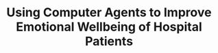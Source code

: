 ---
name: "Using Computer Agents To Improve Emotional"
title: "Using Computer Agents to Improve Emotional Wellbeing of Hospital Patients"
project: null
event: "CHI workshop on Interaction Design and Emotional Wellbeing"
authors:
- name: "Aziz, M."
- name: "Bickmore, T."
- name: "Vardoulakis, L."
- name: "Shanahan, C."
- name: "Paasche-Orlow, M."
year: 2012
resources: null
external_url: null
draft: false
---
